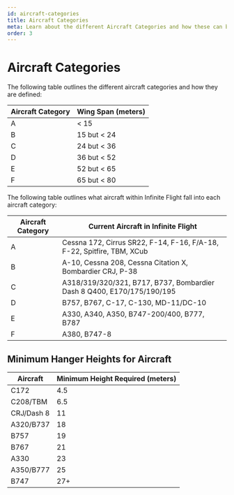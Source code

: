 ```yaml
---
id: aircraft-categories
title: Aircraft Categories
meta: Learn about the different Aircraft Categories and how these can be used in the Scenery Editor of Infinite Flight.
order: 3
---
```




# Aircraft Categories



The following table outlines the different aircraft categories and how they are defined:

| Aircraft Category | Wing Span (meters) |
| ----------------- | ------------------ |
| A                 | < 15               |
| B                 | 15 but < 24        |
| C                 | 24 but < 36        |
| D                 | 36 but < 52        |
| E                 | 52 but < 65        |
| F                 | 65 but < 80        |



The following table outlines what aircraft within Infinite Flight fall into each aircraft category:

| Aircraft Category | Current Aircraft in Infinite Flight                          |
| ----------------- | ------------------------------------------------------------ |
| A                 | Cessna 172, Cirrus SR22, F-14, F-16, F/A-18, F-22, Spitfire, TBM, XCub |
| B                 | A-10, Cessna 208, Cessna Citation X, Bombardier CRJ, P-38    |
| C                 | A318/319/320/321, B717, B737, Bombardier Dash 8 Q400, E170/175/190/195 |
| D                 | B757, B767, C-17, C-130, MD-11/DC-10                         |
| E                 | A330, A340, A350, B747-200/400, B777, B787                   |
| F                 | A380, B747-8                                                 |



## Minimum Hanger Heights for Aircraft

| Aircraft   | Minimum Height Required (meters) |
| ---------- | -------------------------------- |
| C172       | 4.5                              |
| C208/TBM   | 6.5                              |
| CRJ/Dash 8 | 11                               |
| A320/B737  | 18                               |
| B757       | 19                               |
| B767       | 21                               |
| A330       | 23                               |
| A350/B777  | 25                               |
| B747       | 27+                              |

